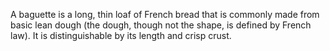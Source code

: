 A baguette  is a long, thin loaf of French bread that is commonly made from basic lean dough (the dough, though not the shape, is defined by French law). It is distinguishable by its length and crisp crust.